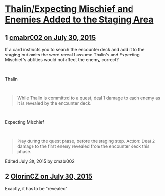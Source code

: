 # [Thalin/Expecting Mischief and Enemies Added to the Staging Area](https://community.fantasyflightgames.com/topic/183615-thalinexpecting-mischief-and-enemies-added-to-the-staging-area/)

## 1 [cmabr002 on July 30, 2015](https://community.fantasyflightgames.com/topic/183615-thalinexpecting-mischief-and-enemies-added-to-the-staging-area/?do=findComment&comment=1709344)

If a card instructs you to search the encounter deck and add it to the staging but omits the word reveal I assume Thalin's and Expecting Mischief's abilities would not affect the enemy, correct?

 

Thalin

 

> While Thalin is committed to a quest, deal 1 damage to each enemy as it is revealed by the encounter deck.

 

Expecting MIschief

 

> Play during the quest phase, before the staging step.
> Action: Deal 2 damage to the first enemy revealed from the encounter deck this phase.

Edited July 30, 2015 by cmabr002

## 2 [OlorinCZ on July 30, 2015](https://community.fantasyflightgames.com/topic/183615-thalinexpecting-mischief-and-enemies-added-to-the-staging-area/?do=findComment&comment=1709355)

Exactly, it has to be "revealed"

